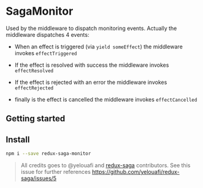 # SagaMonitor

Used by the middleware to dispatch monitoring events. Actually the middleware dispatches 4 events:

- When an effect is triggered (via `yield someEffect`) the middleware invokes `effectTriggered`

- If the effect is resolved with success the middleware invokes `effectResolved`

- If the effect is rejected with an error the middleware invokes `effectRejected`

- finally is the effect is cancelled the middleware invokes `effectCancelled`

## Getting started

## Install
```bash
npm i --save redux-saga-monitor
```

> All credits goes to @yelouafi and [redux-saga](https://github.com/yelouafi/redux-saga) contributors.
> See this issue for further references https://github.com/yelouafi/redux-saga/issues/5